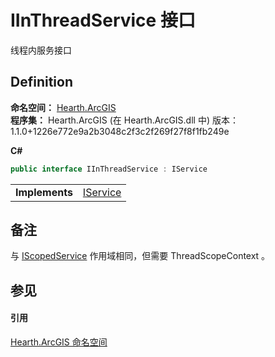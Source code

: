# IInThreadService 接口


线程内服务接口



## Definition
**命名空间：** <a href="N_Hearth_ArcGIS">Hearth.ArcGIS</a>  
**程序集：** Hearth.ArcGIS (在 Hearth.ArcGIS.dll 中) 版本：1.1.0+1226e772e9a2b3048c2f3c2f269f27f8f1fb249e

**C#**
``` C#
public interface IInThreadService : IService
```

<table><tr><td><strong>Implements</strong></td><td><a href="T_Hearth_ArcGIS_IService">IService</a></td></tr>
</table>



## 备注
与 <a href="T_Hearth_ArcGIS_IScopedService">IScopedService</a> 作用域相同，但需要 ThreadScopeContext 。

## 参见


#### 引用
<a href="N_Hearth_ArcGIS">Hearth.ArcGIS 命名空间</a>  
